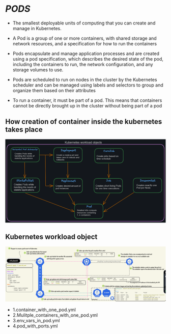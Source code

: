 
# ***PODS***

* The smallest deployable units of computing that you can create and manage in Kubernetes.

* A Pod is a group of one or more containers, with shared storage and network resources, and a specification for how to run the containers

* Pods encapsulate and manage application processes and are created using a pod specification, which describes the desired state of the pod, including the containers to run, the network configuration, and any storage volumes to use. 

* Pods are scheduled to run on nodes in the cluster by the Kubernetes scheduler and can be managed using labels and selectors to group and organize them based on their attributes

* To run a container, it must be part of a pod. This means that containers cannot be directly brought up in the cluster without being part of a pod


## How creation of container inside the kubernetes takes place
![pod](https://github.com/Subhabrata2468/Kubernetes-/blob/master/1.POD/Kubernetes%20workload%20objects.png)

## Kubernetes workload object
 ![workload](https://github.com/Subhabrata2468/Kubernetes-/blob/master/1.POD/Pod%20creation.png)


* 1.container_with_one_pod.yml
* 2.Mulitple_containers_with_one_pod.yml             
* 3.env_vars_in_pod.yml  
* 4.pod_with_ports.yml   




